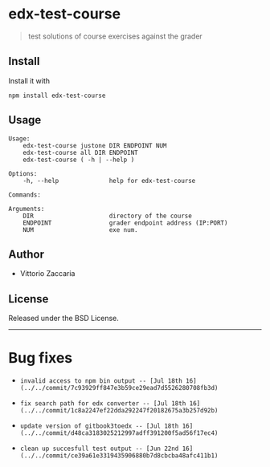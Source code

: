 # edx-test-course
> test solutions of course exercises against the grader

## Install

Install it with

```
npm install edx-test-course
```
## Usage

```
Usage:
    edx-test-course justone DIR ENDPOINT NUM 
    edx-test-course all DIR ENDPOINT 
    edx-test-course ( -h | --help )

Options:
    -h, --help              help for edx-test-course
    
Commands:

Arguments:
    DIR                     directory of the course
    ENDPOINT                grader endpoint address (IP:PORT)
    NUM                     exe num.

```

## Author

* Vittorio Zaccaria

## License
Released under the BSD License.

***



# Bug fixes

-     invalid access to npm bin output -- [Jul 18th 16](../../commit/7c93929ff847e3b59ce29ead7d5526280708fb3d)
-     fix search path for edx converter -- [Jul 18th 16](../../commit/1c8a2247ef22dda292247f20182675a3b257d92b)
-     update version of gitbook3toedx -- [Jul 18th 16](../../commit/d48ca3183025212997adff391200f5ad56f17ec4)
-     clean up succesfull test output -- [Jun 22nd 16](../../commit/ce39a61e3319435906880b7d8cbcba48afc411b1)
